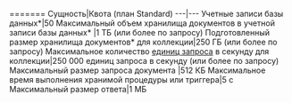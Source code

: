 =======
Сущность|Квота (план Standard)
---|---
Учетные записи базы данных*|50
Максимальный объем хранилища документов в учетной записи базы данных* |1 ТБ (или более по запросу)
Подготовленный размер хранилища документов* для коллекции|250 ГБ (или более по запросу)
Максимальное количество [единиц запроса](../articles/documentdb/documentdb-request-units.md) в секунду для коллекции|250 000 единиц запроса в секунду (или более по запросу)
Максимальный размер запроса документа |512 КБ
Максимальное время выполнения хранимой процедуры или триггера|5 с
Максимальный размер ответа|1 МБ

<!---HONumber=AcomDC_0525_2016-->